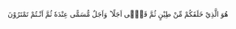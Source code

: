 هُوَ الَّذِيْ خَلَقَكُمْ مِّنْ طِيْنٍ ثُمَّ قَضٰۤى اَجَلًا   ؕ  وَاَجَلٌ مُّسَمًّى عِنْدَهٗ ثُمَّ اَنْـتُمْ تَمْتَرُوْنَ